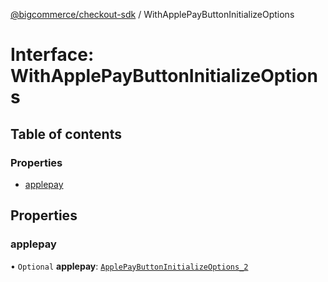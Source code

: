 [@bigcommerce/checkout-sdk](../README.md) / WithApplePayButtonInitializeOptions

# Interface: WithApplePayButtonInitializeOptions

## Table of contents

### Properties

- [applepay](WithApplePayButtonInitializeOptions.md#applepay)

## Properties

### applepay

• `Optional` **applepay**: [`ApplePayButtonInitializeOptions_2`](ApplePayButtonInitializeOptions_2.md)
